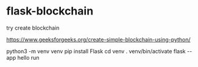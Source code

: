 # flask-blockchain
try create blockchain

https://www.geeksforgeeks.org/create-simple-blockchain-using-python/


python3 -m venv venv
pip install Flask
cd venv
. venv/bin/activate
flask --app hello run
